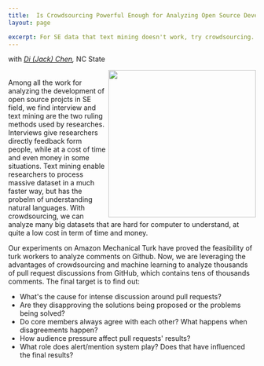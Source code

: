 ```yaml
---
title:  Is Crowdsourcing Powerful Enough for Analyzing Open Source Development?
layout: page

excerpt: For SE data that text mining doesn't work, try crowdsourcing.
---
```


with _[Di (Jack) Chen](http://ai4se.net/people/2014/05/16/Di-Chen/),_ NC State
     
<img align="right" width="300"
 src="https://raw.githubusercontent.com/ai-se/ai-se.github.io/master/img/crowdsourcing_cloud.jpg"/>     
Among all the work for analyzing the development of open source projcts in SE field, we find interview and text mining are the two ruling methods used by researches. Interviews give researchers directly feedback form people, while at a cost of time and even money in some situations. Text mining enable researchers to process massive dataset in a much faster way, but has the probelm of understanding natural languages. With crowdsourcing, we can analyze many big datasets that are hard for computer to understand, at quite a low cost in term of time and money. 

Our experiments on Amazon Mechanical Turk have proved the feasibility of turk workers to analyze comments on Github. Now, we are leveraging the advantages of crowdsourcing and machine learning to analyze thousands of pull request discussions from GitHub, which contains tens of thousands comments. The final target is to find out:

- What's the cause for intense discussion around pull requests? 
- Are they disapproving the solutions being proposed or the problems being solved? 
- Do core members always agree with each other? What happens when disagreements happen? 
- How audience pressure affect pull requests' results? 
- What role does alert/mention system play? Does that have influenced the final results?
